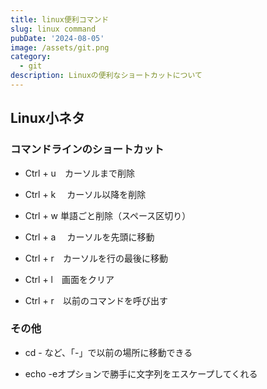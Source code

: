 ```yaml
---
title: linux便利コマンド 
slug: linux command
pubDate: '2024-08-05'
image: /assets/git.png
category:
  - git
description: Linuxの便利なショートカットについて
---
```



## Linux小ネタ

### コマンドラインのショートカット
- Ctrl + u　カーソルまで削除
-  Ctrl + k  　カーソル以降を削除
- Ctrl + w 	単語ごと削除（スペース区切り）

- Ctrl + a 　カーソルを先頭に移動

- Ctrl + r　カーソルを行の最後に移動

- Ctrl + l　画面をクリア

- Ctrl + r　以前のコマンドを呼び出す

### その他
- cd - など、「-」で以前の場所に移動できる

- echo -eオプションで勝手に文字列をエスケープしてくれる